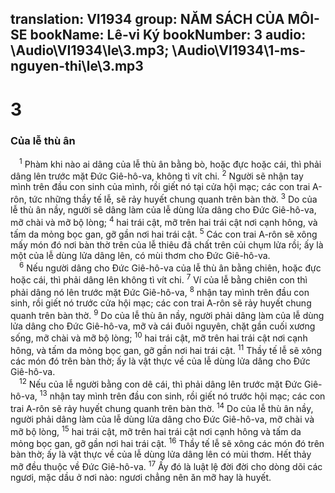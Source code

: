 translation: VI1934
group: NĂM SÁCH CỦA MÔI-SE
bookName: Lê-vi Ký 
bookNumber: 3
audio: \Audio\VI1934\le\3.mp3; \Audio\VI1934\1-ms-nguyen-thi\le\3.mp3
-------

<div class="title"><h1>3</h1><h3>Của lễ thù ân</h3></div>
<span class="verse le_3_1"> <sup>1</sup> Phàm khi nào ai dâng của lễ thù ân bằng bò, hoặc đực hoặc cái, thì phải dâng lên trước mặt Đức Giê-hô-va, không tì vít chi. </span>
<span class="verse le_3_2"><sup>2</sup> Người sẽ nhận tay mình trên đầu con sinh của mình, rồi giết nó tại cửa hội mạc; các con trai A-rôn, tức những thầy tế lễ, sẽ rảy huyết chung quanh trên bàn thờ. </span>
<span class="verse le_3_3"><sup>3</sup> Do của lễ thù ân nầy, người sẽ dâng làm của lễ dùng lửa dâng cho Đức Giê-hô-va, mỡ chài và mỡ bộ lòng; </span>
<span class="verse le_3_4"><sup>4</sup> hai trái cật, mỡ trên hai trái cật nơi cạnh hông, và tấm da mỏng bọc gan, gỡ gần nơi hai trái cật. </span>
<span class="verse le_3_5"><sup>5</sup> Các con trai A-rôn sẽ xông mấy món đó nơi bàn thờ trên của lễ thiêu đã chất trên củi chụm lửa rồi; ấy là một của lễ dùng lửa dâng lên, có mùi thơm cho Đức Giê-hô-va. <br/></span>
<span class="verse le_3_6"> <sup>6</sup> Nếu người dâng cho Đức Giê-hô-va của lễ thù ân bằng chiên, hoặc đực hoặc cái, thì phải dâng lên không tì vít chi. </span>
<span class="verse le_3_7"><sup>7</sup> Ví của lễ bằng chiên con thì phải dâng nó lên trước mặt Đức Giê-hô-va, </span>
<span class="verse le_3_8"><sup>8</sup> nhận tay mình trên đầu con sinh, rồi giết nó trước cửa hội mạc; các con trai A-rôn sẽ rảy huyết chung quanh trên bàn thờ. </span>
<span class="verse le_3_9"><sup>9</sup> Do của lễ thù ân nầy, người phải dâng làm của lễ dùng lửa dâng cho Đức Giê-hô-va, mỡ và cái đuôi nguyên, chặt gần cuối xương sống, mỡ chài và mỡ bộ lòng; </span>
<span class="verse le_3_10"><sup>10</sup> hai trái cật, mỡ trên hai trái cật nơi cạnh hông, và tấm da mỏng bọc gan, gỡ gần nơi hai trái cật. </span>
<span class="verse le_3_11"><sup>11</sup> Thầy tế lễ sẽ xông các món đó trên bàn thờ; ấy là vật thực về của lễ dùng lửa dâng cho Đức Giê-hô-va. <br/></span>
<span class="verse le_3_12"> <sup>12</sup> Nếu của lễ người bằng con dê cái, thì phải dâng lên trước mặt Đức Giê-hô-va, </span>
<span class="verse le_3_13"><sup>13</sup> nhận tay mình trên đầu con sinh, rồi giết nó trước hội mạc; các con trai A-rôn sẽ rảy huyết chung quanh trên bàn thờ. </span>
<span class="verse le_3_14"><sup>14</sup> Do của lễ thù ân nầy, người phải dâng làm của lễ dùng lửa dâng cho Đức Giê-hô-va, mỡ chài và mỡ bộ lòng, </span>
<span class="verse le_3_15"><sup>15</sup> hai trái cật, mỡ trên hai trái cật nơi cạnh hông và tấm da mỏng bọc gan, gỡ gần nơi hai trái cật. </span>
<span class="verse le_3_16"><sup>16</sup> Thầy tế lễ sẽ xông các món đó trên bàn thờ; ấy là vật thực về của lễ dùng lửa dâng lên có mùi thơm. Hết thảy mỡ đều thuộc về Đức Giê-hô-va. </span>
<span class="verse le_3_17"><sup>17</sup> Ấy đó là luật lệ đời đời cho dòng dõi các ngươi, mặc dầu ở nơi nào: ngươi chẳng nên ăn mỡ hay là huyết. <br/></span>
